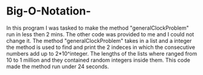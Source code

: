 # Big-O-Notation-
In this program I was tasked to make the method "generalClockProblem" run in less then 2 mins. The other code was provided to me and I could not change it. The method "generalClockProblem" takes in a list and a integer the method is used to find and print the 2 indeces in which the consecutive numbers add up to 2*10^integer. The lengths of the lists where ranged from 10 to 1 million and they contained random integers inside them. This code made the method run under 24 seconds. 
